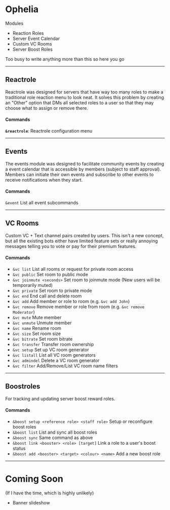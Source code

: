 # Ophelia

Modules

- Reaction Roles
- Server Event Calendar
- Custom VC Rooms
- Server Boost Roles

Too busy to write anything more than this so here you go

---

## Reactrole

Reactrole was designed for servers that have way too many roles to make a traditional role reaction menu to look neat. It solves this problem by creating an "Other" option that DMs all selected roles to a user so that they may choose what to assign or remove there.

#### Commands
**`&reactrole`**: Reactrole configuration menu

---

## Events

The events module was designed to facilitate community events by creating a event calendar that is accessible by members (subject to staff approval). Members can initiate their own events and subscribe to other events to receive notifications when they start.

#### Commands
`&event` List all event subcommands

---

## VC Rooms

Custom VC + Text channel pairs created by users. This isn't a new concept, but all the existing bots either have limited feature sets or really annoying messages telling you to vote or pay for their premium features.

#### Commands

- `&vc list` List all rooms or request for private room access
- `&vc public` Set room to public mode
- `&vc joinmute <seconds>` Set room to joinmute mode (New users will be temporarily muted)
- `&vc private` Set room to private mode
- `&vc end` End call and delete room
- `&vc add` Add member or role to room (e.g. `&vc add John`)
- `&vc remove` Remove member or role from room (e.g. `&vc remove Moderator`)
- `&vc mute` Mute member
- `&vc unmute` Unmute member 
- `&vc name` Rename room
- `&vc size` Set room size
- `&vc bitrate` Set room bitrate
- `&vc transfer` Transfer room ownership
- `&vc setup` Set up VC room generator
- `&vc listall` List all VC room generators
- `&vc admindel` Delete a VC room generator
- `&vc filter` Add/Remove/List VC room name filters
---

## Boostroles

For tracking and updating server boost reward roles.

#### Commands

- `&boost setup <reference role> <staff role>` Setup or reconfigure boost roles
- `&boost list` List and sync all boost roles
- `&boost sync` Same command as above
- `&boost link <booster> <role> [target]` Link a role to a user's boost status
- `&boost add <booster> <target> <colour> <name>` Add a new boost role

---

# Coming Soon
(If I have the time, which is highly unlikely)

- Banner slideshow






